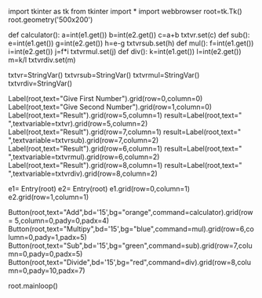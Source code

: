 import tkinter as tk
from tkinter import *
import webbrowser
root=tk.Tk()
root.geometry('500x200')



def calculator():
   a=int(e1.get())
   b=int(e2.get())
   c=a+b
   txtvr.set(c)
def sub():
   e=int(e1.get())
   g=int(e2.get())
   h=e-g
   txtvrsub.set(h)
def mul():
   f=int(e1.get())
   i=int(e2.get())
   j=f*i
   txtvrmul.set(j)
def div():
   k=int(e1.get())
   l=int(e2.get())
   m=k/l
   txtvrdiv.set(m)





txtvr=StringVar()
txtvrsub=StringVar()
txtvrmul=StringVar()
txtvrdiv=StringVar()

Label(root,text="Give First Number").grid(row=0,column=0)
Label(root,text="Give Second Number").grid(row=1,column=0)
Label(root,text="Result").grid(row=5,column=1)
result=Label(root,text=" ",textvariable=txtvr).grid(row=5,column=2)
Label(root,text="Result").grid(row=7,column=1)
result=Label(root,text=" ",textvariable=txtvrsub).grid(row=7,column=2)
Label(root,text="Result").grid(row=6,column=1)
result=Label(root,text=" ",textvariable=txtvrmul).grid(row=6,column=2)
Label(root,text="Result").grid(row=8,column=1)
result=Label(root,text=" ",textvariable=txtvrdiv).grid(row=8,column=2)

e1= Entry(root)
e2= Entry(root)
e1.grid(row=0,column=1)
e2.grid(row=1,column=1)

Button(root,text="Add",bd='15',bg="orange",command=calculator).grid(row = 5,column=0,pady=0,padx=4)
Button(root,text="Multipy",bd='15',bg="blue",command=mul).grid(row=6,column=0,pady=1,padx=5)
Button(root,text="Sub",bd='15',bg="green",command=sub).grid(row=7,column=0,pady=0,padx=5)
Button(root,text="Divide",bd='15',bg="red",command=div).grid(row=8,column=0,pady=10,padx=7)

root.mainloop()
